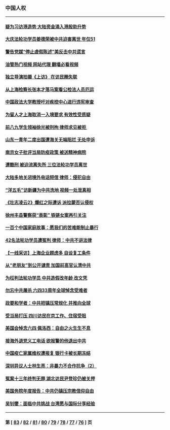 ### 中国人权
---
#### [疑为习访港造势 大陆资金涌入港股助升势](../../pages/ncid278/n13756127.md?06101245) 
#### [大庆法轮功学员姜德荣被中共迫害离世 年仅51](../../pages/ncid278/n13755805.md?06101245) 
#### [警告党媒“停止虚假陈述”美反击中共谎言](../../pages/ncid278/n13755809.md?06101245) 
#### [油管热门视频 网站代理 翻墙必看视频](http://209.222.30.114:81/youtube.html?06101245)
#### [独立导演拍摄《上访》 在访民圈失联](../../pages/ncid278/n13755221.md?06101245) 
#### [从上海检察长张本才落马案看公检法人员厄运](../../pages/ncid278/n13755011.md?06101245) 
#### [中国政法大学教授吁对疾控中心进行违宪审查](../../pages/ncid278/n13755348.md?06101245) 
#### [为留人才上海取消一入境要求 有效性受质疑](../../pages/ncid278/n13755114.md?06101245) 
#### [前八九学生领袖徐光被刑拘 律师求见被拒 ](../../pages/ncid278/n13755014.md?06101245) 
#### [山东一青年二度出国遭海关无端阻拦 无处申诉](../../pages/ncid278/n13754813.md?06101245) 
#### [南京女子批评当局防疫政策 被送精神病院](../../pages/ncid278/n13754790.md?06101245) 
#### [遭酷刑 被迫流离失所 三位法轮功学员离世](../../pages/ncid278/n13754229.md?06101245) 
#### [大陆多地关闭境外电话短信 律师：侵犯自由](../../pages/ncid278/n13754338.md?06101245) 
#### [“洋五毛”访新疆为中共洗地 视频一处泄真相](../../pages/ncid278/n13754220.md?06101245) 
#### [《壮志凌云2》爆红之际遭诉 派拉蒙否认侵权](../../pages/ncid278/n13754137.md?06101245) 
#### [徐州丰县警察获“表彰” 铁链女案再引关注](../../pages/ncid278/n13753946.md?06101245) 
#### [一百个中国家庭故事：愿我们的苦难能制止暴行](../../pages/ncid278/n13753117.md?06101245) 
#### [42名法轮功学员遭冤判 律师：中共不讲法律](../../pages/ncid278/n13753469.md?06101245) 
#### [【一线采访】上海企业顾虑多 自设复工条件](../../pages/ncid278/n13753011.md?06101245) 
#### [从“老朋友”到公开谴责 加国前高官认清中共](../../pages/ncid278/n13753035.md?06101245) 
#### [为枉判法轮功学员 中共造假改年龄 改文凭](../../pages/ncid278/n13752835.md?06101245) 
#### [勿忘中共屠杀 六四33周年全球悼念受难者](../../pages/ncid278/n13752461.md?06101245) 
#### [政要和学者：中共把镇压常规化 并推向全球](../../pages/ncid278/n13752426.md?06101245) 
#### [受当局打压 四川访民在京工作、住宿受阻](../../pages/ncid278/n13752175.md?06101245) 
#### [美国会悼念六四 佩洛西：自由之火生生不息](../../pages/ncid278/n13752143.md?06101245) 
#### [接海外退党义工电话 欲报警的他退出中共](../../pages/ncid278/n13750442.md?06101245) 
#### [中国疫亡家属维权遭报复 银行卡被长期冻结](../../pages/ncid278/n13751725.md?06101245) 
#### [深圳异议人士林生亮：非暴力不合作抗争（2）](../../pages/ncid278/n13750498.md?06101245) 
#### [冤案十三年终判无罪 湖北访民尹登珍仍被关押](../../pages/ncid278/n13751517.md?06101245) 
#### [美国务院年度报告：中共仍镇压宗教信仰自由](../../pages/ncid278/n13751412.md?06101245) 
#### [吴钊燮：面临中共挑战 台湾愿与国际分享经验](../../pages/ncid278/n13751416.md?06101245) 

---
#### 第 [ [83](./83.md?06101245) / [82](./82.md?06101245) / [81](./81.md?06101245) / [80](./80.md?06101245) / [79](./79.md?06101245) / [78](./78.md?06101245) / [77](./77.md?06101245) / [76](./76.md?06101245) ] 页
